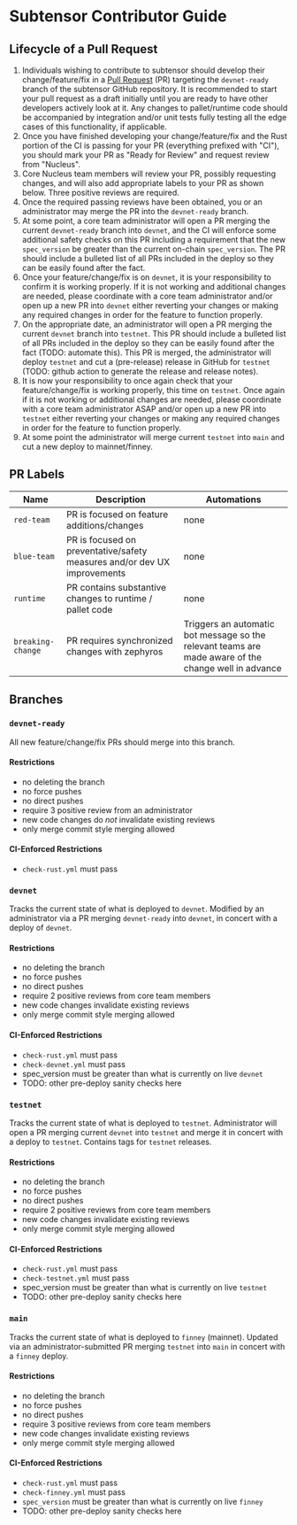 # Subtensor Contributor Guide

## Lifecycle of a Pull Request

1. Individuals wishing to contribute to subtensor should develop their change/feature/fix in a
   [Pull Request](https://github.com/opentensor/subtensor/compare) (PR) targeting the `devnet-ready`
   branch of the subtensor GitHub repository. It is recommended to start your pull request as a
   draft initially until you are ready to have other developers actively look at it. Any
   changes to pallet/runtime code should be accompanied by integration and/or unit tests fully
   testing all the edge cases of this functionality, if applicable.
2. Once you have finished developing your change/feature/fix and the Rust portion of the CI is
   passing for your PR (everything prefixed with "CI"), you should mark your PR as "Ready for
   Review" and request review from "Nucleus".
3. Core Nucleus team members will review your PR, possibly requesting changes, and will also
   add appropriate labels to your PR as shown below. Three positive reviews are required.
4. Once the required passing reviews have been obtained, you or an administrator may merge the
   PR into the `devnet-ready` branch.
5. At some point, a core team administrator will open a PR merging the current `devnet-ready`
   branch into `devnet`, and the CI will enforce some additional safety checks on this PR
   including a requirement that the new `spec_version` be greater than the current on-chain
   `spec_version`. The PR should include a bulleted list of all PRs included in the deploy so
   they can be easily found after the fact.
6. Once your feature/change/fix is on `devnet`, it is your responsibility to confirm it is
   working properly. If it is not working and additional changes are needed, please coordinate
   with a core team administrator and/or open up a new PR into `devnet` either reverting your
   changes or making any required changes in order for the feature to function properly.
7. On the appropriate date, an administrator will open a PR merging the current `devnet`
   branch into `testnet`. This PR should include a bulleted list of all PRs included in the
   deploy so they can be easily found after the fact (TODO: automate this). This PR is merged,
   the administrator will deploy `testnet` and cut a (pre-release) release in GitHub for
   `testnet` (TODO: github action to generate the release and release notes).
8. It is now your responsibility to once again check that your feature/change/fix is working
   properly, this time on `testnet`. Once again if it is not working or additional changes are
   needed, please coordinate with a core team administrator ASAP and/or open up a new PR into
   `testnet` either reverting your changes or making any required changes in order for the
   feature to function properly.
9. At some point the administrator will merge current `testnet` into `main` and cut a new
   deploy to mainnet/finney.

## PR Labels

| Name              | Description                                                              | Automations                                                                                          |
| ----------------- | ------------------------------------------------------------------------ | ---------------------------------------------------------------------------------------------------- |
| `red-team`        | PR is focused on feature additions/changes                               | none                                                                                                 |
| `blue-team`       | PR is focused on preventative/safety measures and/or dev UX improvements | none                                                                                                 |
| `runtime`         | PR contains substantive changes to runtime / pallet code                 | none                                                                                                 |
| `breaking-change` | PR requires synchronized changes with zephyros                           | Triggers an automatic bot message so the relevant teams are made aware of the change well in advance |

## Branches

### `devnet-ready`

All new feature/change/fix PRs should merge into this branch.

#### Restrictions

- no deleting the branch
- no force pushes
- no direct pushes
- require 3 positive review from an administrator
- new code changes do _not_ invalidate existing reviews
- only merge commit style merging allowed

#### CI-Enforced Restrictions

- `check-rust.yml` must pass

### `devnet`

Tracks the current state of what is deployed to `devnet`. Modified by an administrator via a PR
merging `devnet-ready` into `devnet`, in concert with a deploy of `devnet`.

#### Restrictions

- no deleting the branch
- no force pushes
- no direct pushes
- require 2 positive reviews from core team members
- new code changes invalidate existing reviews
- only merge commit style merging allowed

#### CI-Enforced Restrictions

- `check-rust.yml` must pass
- `check-devnet.yml` must pass
- spec_version must be greater than what is currently on live `devnet`
- TODO: other pre-deploy sanity checks here

### `testnet`

Tracks the current state of what is deployed to `testnet`. Administrator will open a PR merging
current `devnet` into `testnet` and merge it in concert with a deploy to `testnet`. Contains
tags for `testnet` releases.

#### Restrictions

- no deleting the branch
- no force pushes
- no direct pushes
- require 2 positive reviews from core team members
- new code changes invalidate existing reviews
- only merge commit style merging allowed

#### CI-Enforced Restrictions

- `check-rust.yml` must pass
- `check-testnet.yml` must pass
- spec_version must be greater than what is currently on live `testnet`
- TODO: other pre-deploy sanity checks here

### `main`

Tracks the current state of what is deployed to `finney` (mainnet). Updated via an
administrator-submitted PR merging `testnet` into `main` in concert with a `finney` deploy.

#### Restrictions

- no deleting the branch
- no force pushes
- no direct pushes
- require 3 positive reviews from core team members
- new code changes invalidate existing reviews
- only merge commit style merging allowed

#### CI-Enforced Restrictions

- `check-rust.yml` must pass
- `check-finney.yml` must pass
- `spec_version` must be greater than what is currently on live `finney`
- TODO: other pre-deploy sanity checks here
